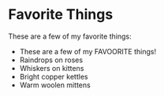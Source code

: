 # Favorite Things

These are a few of my favorite things:

- These are a few of my FAVOORITE things!
- Raindrops on roses
- Whiskers on kittens
- Bright copper kettles
- Warm woolen mittens
